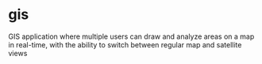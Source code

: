 # gis
GIS application where multiple users can draw and analyze areas on a map in real-time, with the ability to switch between regular map and satellite views
